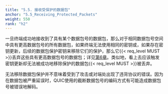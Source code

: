 ```yaml
---
title: "5.5. 接收受保护的数据包"
anchor: "5.5_Receiving_Protected_Packets"
weight: 550
rank: "h2"
---
```


一旦终端成功地接收到了具有某个数据包号的数据包，那么对于相同数据包号空间中具有更高数据包号的所有数据包，如果终端无法使用相同的密钥或，如果存在密钥更新，后续的数据包保护密钥来移除它们的保护，那么它{{< req_level MUST >}}丢弃这些具有更高数据包号的数据包；详见[第6章](#6_Key_Update)。类似地，看上去应该触发密钥更新却无法被成功地移除保护的数据包{{< req_level MUST >}}被丢弃。

无法移除数据包保护并不意味着受到了攻击或对端处出现了违背协议的错误。因为在数据包被严重延误时，QUIC使用的截断数据包号的编码方式有可能造成数据包号被错误地解码。
